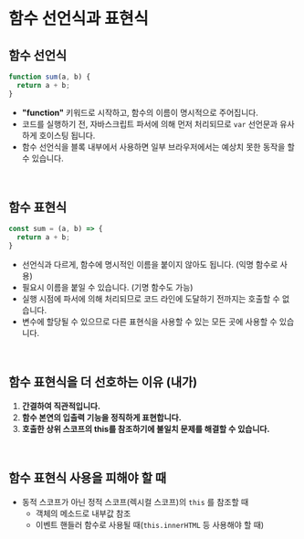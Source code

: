 # 함수 선언식과 표현식

## 함수 선언식

```javascript
function sum(a, b) {
  return a + b;
}
```

- **"function"** 키워드로 시작하고, 함수의 이름이 명시적으로 주어집니다.
- 코드를 실행하기 전, 자바스크립트 파서에 의해 먼저 처리되므로 `var` 선언문과 유사하게 호이스팅 됩니다.
- 함수 선언식을 블록 내부에서 사용하면 일부 브라우저에서는 예상치 못한 동작을 할 수 있습니다.

<br>

## 함수 표현식

```javascript
const sum = (a, b) => {
  return a + b;
}
```

- 선언식과 다르게, 함수에 명시적인 이름을 붙이지 않아도 됩니다. (익명 함수로 사용)
- 필요시 이름을 붙일 수 있습니다. (기명 함수도 가능)
- 실행 시점에 파서에 의해 처리되므로 코드 라인에 도달하기 전까지는 호출할 수 없습니다.
- 변수에 할당될 수 있으므로 다른 표현식을 사용할 수 있는 모든 곳에 사용할 수 있습니다.

<br>

## 함수 표현식을 더 선호하는 이유 (내가)

1. **간결하여 직관적입니다.**
2. **함수 본연의 입출력 기능을 정직하게 표현합니다.**
3. **호출한 상위 스코프의 this를 참조하기에 불일치 문제를 해결할 수 있습니다.**

<br>

## 함수 표현식 사용을 피해야 할 때

- 동적 스코프가 아닌 정적 스코프(렉시컬 스코프)의 `this` 를 참조할 때
  - 객체의 메소드로 내부값 참조
  - 이벤트 핸들러 함수로 사용될 때(`this.innerHTML` 등 사용해야 할 때)